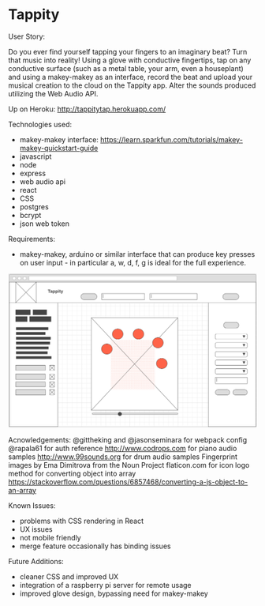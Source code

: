 # Tappity

User Story:

Do you ever find yourself tapping your fingers to an imaginary beat? Turn that music into reality! Using a glove with conductive fingertips, tap on any conductive surface (such as a metal table, your arm, even a houseplant) and using a makey-makey as an interface, record the beat and upload your musical creation to the cloud on the Tappity app. Alter the sounds produced utilizing the Web Audio API.

Up on Heroku: http://tappitytap.herokuapp.com/

Technologies used:
* makey-makey interface: https://learn.sparkfun.com/tutorials/makey-makey-quickstart-guide
* javascript
* node
* express
* web audio api
* react
* CSS
* postgres
* bcrypt
* json web token

Requirements:
- makey-makey, arduino or similar interface that can produce key presses on user input - in particular a, w, d, f, g is ideal for the full experience. 

![Initial Wireframe of app, full screen](figures/wireframe.png)

Acnowledgements:
@gittheking and @jasonseminara for webpack config
@rapala61 for auth reference
http://www.codrops.com for piano audio samples
http://www.99sounds.org for drum audio samples
Fingerprint images by Ema Dimitrova from the Noun Project
flaticon.com for icon logo
method for converting object into array https://stackoverflow.com/questions/6857468/converting-a-js-object-to-an-array

Known Issues:
- problems with CSS rendering in React
- UX issues
- not mobile friendly
- merge feature occasionally has binding issues

Future Additions:
- cleaner CSS and improved UX
- integration of a raspberry pi server for remote usage
- improved glove design, bypassing need for makey-makey

